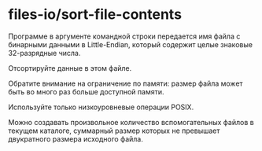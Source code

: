 # files-io/sort-file-contents

Программе в аргументе командной строки передается имя файла с бинарными данными в Little-Endian, который содержит целые
знаковые 32-разрядные числа.

Отсортируйте данные в этом файле.

Обратите внимание на ограничение по памяти: размер файла может быть во много раз больше доступной памяти.

Используйте только низкоуровневые операции POSIX.

Можно создавать произвольное количество вспомогательных файлов в текущем каталоге, суммарный размер которых не превышает
двукратного размера исходного файла.
